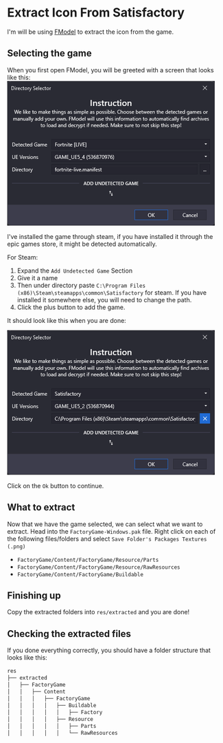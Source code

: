 # Extract Icon From Satisfactory

I'm will be using [FModel](https://fmodel.app/) to extract the icon from the game.

## Selecting the game

When you first open FModel, you will be greeted with a screen that looks like this:
![Entry Directory Selector](entry_dir_select.png)

I've installed the game through steam, if you have installed it through the epic games store, it might be detected automatically.

For Steam:

1. Expand the `Add Undetected Game` Section
2. Give it a name
3. Then under directory paste `C:\Program Files (x86)\Steam\steamapps\common\Satisfactory` for steam. If you have installed it somewhere else, you will need to change the path.
4. Click the plus button to add the game.

It should look like this when you are done:

![Selected Directory](selected_dir.png)

Click on the `Ok` button to continue.

## What to extract

Now that we have the game selected, we can select what we want to extract.
Head into the `FactoryGame-Windows.pak` file.
Right click on each of the following files/folders and select `Save Folder's Packages Textures (.png)`

- `FactoryGame/Content/FactoryGame/Resource/Parts`
- `FactoryGame/Content/FactoryGame/Resource/RawResources`
- `FactoryGame/Content/FactoryGame/Buildable`

## Finishing up

Copy the extracted folders into `res/extracted` and you are done!

## Checking the extracted files

If you done everything correctly, you should have a folder structure that looks like this:

```
res
├── extracted
│   ├── FactoryGame
│   │   ├── Content
│   │   │   ├── FactoryGame
│   │   │   │   ├── Buildable
│   │   │   │   │   ├── Factory
│   │   │   │   ├── Resource
│   │   │   │   │   ├── Parts
│   │   │   │   │   └── RawResources
```
